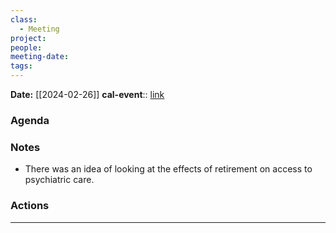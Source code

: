 ```yaml
---
class:
  - Meeting
project: 
people: 
meeting-date: 
tags:
---
```

**Date:** [[2024-02-26]]
**cal-event**:: [link](x-fantastical://show?item=040000008200E00074C5B7101A82E00800000000E6016DFE2FD5D901000000000000000010000000E38382B94B5CC149B56D0E8B5EB8B60E;da0bef82a3b6c27d9d74599b97bd29c23de27158&calendarIdentifier=75d40c428d8c0090cb9e9c87ecfb160c2c0b4e7a&date=2024-02-26%2012:00)
### Agenda 

### Notes 
- There was an idea of looking at the effects of retirement on access to psychiatric care. 

### Actions 

---


